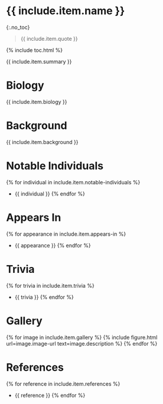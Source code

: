 # {{ include.item.name }}
{:.no_toc}

> {{ include.item.quote }}

{% include toc.html %}

{{ include.item.summary }}

# Biology
{{ include.item.biology }}

# Background
{{ include.item.background }}

# Notable Individuals
{% for individual in include.item.notable-individuals %}
  * {{ individual }}
{% endfor %}

# Appears In
{% for appearance in include.item.appears-in %}
  * {{ appearance }}
{% endfor %}

# Trivia
{% for trivia in include.item.trivia %}
  * {{ trivia }}
{% endfor %}

# Gallery
{% for image in include.item.gallery %}
  {% include figure.html url=image.image-url text=image.description %}
{% endfor %}

# References
{% for reference in include.item.references %}
  * {{ reference }}
{% endfor %}
